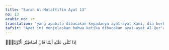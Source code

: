 ```yaml
---
title: "Surah Al-Mutaffifin Ayat 13"
no: 13
arabic_no: ١٣
translation: "yang apabila dibacakan kepadanya ayat-ayat Kami, dia berkata, “Itu adalah dongeng orang-orang dahulu.” "
tafsir: "Ayat ini menjelaskan bahwa ketika dibacakan ayat-ayat Al-Qur'an kepada orang-orang yang melampaui batas, selalu berdosa, tidak mempercayai hari akhirat dan Al-Qur'an sebagai kitab suci yang berisi petunjuk-petunjuk Allah untuk mengantarkan manusia ke jalan yang lurus menuju kebahagiaan dunia dan akhirat, mereka tidak mau mendengarkannya dengan khusyuk atau menyimak isinya. Mereka bahkan mengatakan bahwa Al-Qur'an itu adalah dongeng-dongeng orang-orang dahulu yang didiktekan kepada Nabi Muhammad. Firman Allah:\n\nDan orang-orang kafir berkata, \"(Al-Qur'an) ini tidak lain hanyalah kebohongan yang diada-adakan oleh dia (Muhammad), dibantu oleh orang-orang lain,\" Sungguh, mereka telah berbuat zalim dan dusta yang besar. Dan mereka berkata, \"(Itu hanya) dongeng-dongeng orang-orang terdahulu, yang diminta agar dituliskan, lalu dibacakanlah dongeng itu kepadanya setiap pagi dan petang.\" Katakanlah (Muhammad), \"(Al-Qur'an) itu diturunkan oleh (Allah) yang mengetahui rahasia di langit dan di bumi. Sungguh, Dia Maha Pengampun, Maha Penyayang.\" (al-Furqan/25: 4-6)"
---
```

اِذَا تُتْلٰى عَلَيْهِ اٰيٰتُنَا قَالَ اَسَاطِيْرُ الْاَوَّلِيْنَۗ